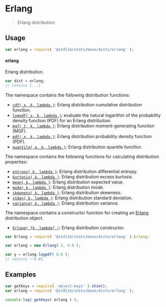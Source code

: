 <!--

@license Apache-2.0

Copyright (c) 2018 The Stdlib Authors.

Licensed under the Apache License, Version 2.0 (the "License");
you may not use this file except in compliance with the License.
You may obtain a copy of the License at

   http://www.apache.org/licenses/LICENSE-2.0

Unless required by applicable law or agreed to in writing, software
distributed under the License is distributed on an "AS IS" BASIS,
WITHOUT WARRANTIES OR CONDITIONS OF ANY KIND, either express or implied.
See the License for the specific language governing permissions and
limitations under the License.

-->

# Erlang

> Erlang distribution.

<section class="usage">

## Usage

```javascript
var erlang = require( '@stdlib/stats/base/dists/erlang' );
```

#### erlang

Erlang distribution.

```javascript
var dist = erlang;
// returns {...}
```

The namespace contains the following distribution functions:

<!-- <toc pattern="*+(cdf|pdf|mgf|quantile)*"> -->

<div class="namespace-toc">

-   <span class="signature">[`cdf( x, k, lambda )`][@stdlib/stats/base/dists/erlang/cdf]</span><span class="delimiter">: </span><span class="description">Erlang distribution cumulative distribution function.</span>
-   <span class="signature">[`logpdf( x, k, lambda )`][@stdlib/stats/base/dists/erlang/logpdf]</span><span class="delimiter">: </span><span class="description">evaluate the natural logarithm of the probability density function (PDF) for an Erlang distribution.</span>
-   <span class="signature">[`mgf( t, k, lambda )`][@stdlib/stats/base/dists/erlang/mgf]</span><span class="delimiter">: </span><span class="description">Erlang distribution moment-generating function (MGF).</span>
-   <span class="signature">[`pdf( x, k, lambda )`][@stdlib/stats/base/dists/erlang/pdf]</span><span class="delimiter">: </span><span class="description">Erlang distribution probability density function (PDF).</span>
-   <span class="signature">[`quantile( p, k, lambda )`][@stdlib/stats/base/dists/erlang/quantile]</span><span class="delimiter">: </span><span class="description">Erlang distribution quantile function.</span>

</div>

<!-- </toc> -->

The namespace contains the following functions for calculating distribution properties:

<!-- <toc pattern="*+(entropy|kurtosis|mean|median|mode|skewness|stdev|variance)*"> -->

<div class="namespace-toc">

-   <span class="signature">[`entropy( k, lambda )`][@stdlib/stats/base/dists/erlang/entropy]</span><span class="delimiter">: </span><span class="description">Erlang distribution differential entropy.</span>
-   <span class="signature">[`kurtosis( k, lambda )`][@stdlib/stats/base/dists/erlang/kurtosis]</span><span class="delimiter">: </span><span class="description">Erlang distribution excess kurtosis.</span>
-   <span class="signature">[`mean( k, lambda )`][@stdlib/stats/base/dists/erlang/mean]</span><span class="delimiter">: </span><span class="description">Erlang distribution expected value.</span>
-   <span class="signature">[`mode( k, lambda )`][@stdlib/stats/base/dists/erlang/mode]</span><span class="delimiter">: </span><span class="description">Erlang distribution mode.</span>
-   <span class="signature">[`skewness( k, lambda )`][@stdlib/stats/base/dists/erlang/skewness]</span><span class="delimiter">: </span><span class="description">Erlang distribution skewness.</span>
-   <span class="signature">[`stdev( k, lambda )`][@stdlib/stats/base/dists/erlang/stdev]</span><span class="delimiter">: </span><span class="description">Erlang distribution standard deviation.</span>
-   <span class="signature">[`variance( k, lambda )`][@stdlib/stats/base/dists/erlang/variance]</span><span class="delimiter">: </span><span class="description">Erlang distribution variance.</span>

</div>

<!-- </toc> -->

The namespace contains a constructor function for creating an [Erlang][erlang-distribution] distribution object.

<!-- <toc pattern="*ctor*"> -->

<div class="namespace-toc">

-   <span class="signature">[`Erlang( [k, lambda] )`][@stdlib/stats/base/dists/erlang/ctor]</span><span class="delimiter">: </span><span class="description">Erlang distribution constructor.</span>

</div>

<!-- </toc> -->

```javascript
var Erlang = require( '@stdlib/stats/base/dists/erlang' ).Erlang;

var erlang = new Erlang( 2, 4.0 );

var y = erlang.logpdf( 0.8 );
// returns ~-0.65
```

</section>

<!-- /.usage -->

<section class="examples">

## Examples

<!-- TODO: better examples -->

<!-- eslint no-undef: "error" -->

```javascript
var getKeys = require( 'object-keys' ).shim();
var erlang = require( '@stdlib/stats/base/dists/erlang' );

console.log( getKeys( erlang ) );
```

</section>

<!-- /.examples -->

<section class="links">

[erlang-distribution]: https://en.wikipedia.org/wiki/Erlang_distribution

<!-- <toc-links> -->

[@stdlib/stats/base/dists/erlang/ctor]: https://github.com/stdlib-js/stdlib/tree/develop/lib/node_modules/%40stdlib/stats/base/dists/erlang/ctor

[@stdlib/stats/base/dists/erlang/entropy]: https://github.com/stdlib-js/stdlib/tree/develop/lib/node_modules/%40stdlib/stats/base/dists/erlang/entropy

[@stdlib/stats/base/dists/erlang/kurtosis]: https://github.com/stdlib-js/stdlib/tree/develop/lib/node_modules/%40stdlib/stats/base/dists/erlang/kurtosis

[@stdlib/stats/base/dists/erlang/mean]: https://github.com/stdlib-js/stdlib/tree/develop/lib/node_modules/%40stdlib/stats/base/dists/erlang/mean

[@stdlib/stats/base/dists/erlang/mode]: https://github.com/stdlib-js/stdlib/tree/develop/lib/node_modules/%40stdlib/stats/base/dists/erlang/mode

[@stdlib/stats/base/dists/erlang/skewness]: https://github.com/stdlib-js/stdlib/tree/develop/lib/node_modules/%40stdlib/stats/base/dists/erlang/skewness

[@stdlib/stats/base/dists/erlang/stdev]: https://github.com/stdlib-js/stdlib/tree/develop/lib/node_modules/%40stdlib/stats/base/dists/erlang/stdev

[@stdlib/stats/base/dists/erlang/variance]: https://github.com/stdlib-js/stdlib/tree/develop/lib/node_modules/%40stdlib/stats/base/dists/erlang/variance

[@stdlib/stats/base/dists/erlang/cdf]: https://github.com/stdlib-js/stdlib/tree/develop/lib/node_modules/%40stdlib/stats/base/dists/erlang/cdf

[@stdlib/stats/base/dists/erlang/logpdf]: https://github.com/stdlib-js/stdlib/tree/develop/lib/node_modules/%40stdlib/stats/base/dists/erlang/logpdf

[@stdlib/stats/base/dists/erlang/mgf]: https://github.com/stdlib-js/stdlib/tree/develop/lib/node_modules/%40stdlib/stats/base/dists/erlang/mgf

[@stdlib/stats/base/dists/erlang/pdf]: https://github.com/stdlib-js/stdlib/tree/develop/lib/node_modules/%40stdlib/stats/base/dists/erlang/pdf

[@stdlib/stats/base/dists/erlang/quantile]: https://github.com/stdlib-js/stdlib/tree/develop/lib/node_modules/%40stdlib/stats/base/dists/erlang/quantile

<!-- </toc-links> -->

</section>

<!-- /.links -->
